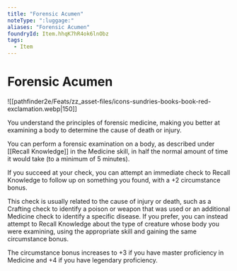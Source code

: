 ```yaml
---
title: "Forensic Acumen"
noteType: ":luggage:"
aliases: "Forensic Acumen"
foundryId: Item.hhqK7hR4ok6lnObz
tags:
  - Item
---
```


# Forensic Acumen
![[pathfinder2e/Feats/zz_asset-files/icons-sundries-books-book-red-exclamation.webp|150]]

You understand the principles of forensic medicine, making you better at examining a body to determine the cause of death or injury.

You can perform a forensic examination on a body, as described under [[Recall Knowledge]] in the Medicine skill, in half the normal amount of time it would take (to a minimum of 5 minutes).

If you succeed at your check, you can attempt an immediate check to Recall Knowledge to follow up on something you found, with a +2 circumstance bonus.

This check is usually related to the cause of injury or death, such as a Crafting check to identify a poison or weapon that was used or an additional Medicine check to identify a specific disease. If you prefer, you can instead attempt to Recall Knowledge about the type of creature whose body you were examining, using the appropriate skill and gaining the same circumstance bonus.

The circumstance bonus increases to +3 if you have master proficiency in Medicine and +4 if you have legendary proficiency.
